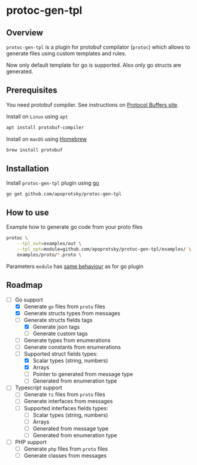 # protoc-gen-tpl

## Overview

`protoc-gen-tpl` is a plugin for protobuf compilator (`protoc`) which allows to generate files using custom templates and rules.

Now only default template for go is supported. Also only go structs are generated.

## Prerequisites

You need protobuf compiler. See instructions on [Protocol Buffers site](https://developers.google.com/protocol-buffers).

Install on `Linux` using `apt`
```sh
apt install protobuf-compiler
```

Install on `macOS` using [Homebrew](https://brew.sh)
```sh
brew install protobuf
```

## Installation

Install `protoc-gen-tpl` plugin using [go](https://golang.org)
```
go get github.com/apoprotsky/protoc-gen-tpl
```

## How to use

Example how to generate go code from your proto files
```sh
protoc \
    --tpl_out=examples/out \
    --tpl_opt=module=github.com/apoprotsky/protoc-gen-tpl/examples/ \
    examples/proto/*.proto \
```
Parameters `module` has [same behaviour](https://developers.google.com/protocol-buffers/docs/reference/go-generated#invocation) as for go plugin

## Roadmap

- [ ] Go support
  - [x] Generate `go` files from `proto` files
  - [x] Generate structs types from messages
  - [ ] Generate structs fields tags
    - [x] Generate json tags
    - [ ] Generate custom tags
  - [ ] Generate types from enumerations
  - [ ] Generate constants from enumerations
  - [ ] Supported struct fields types:
    - [x] Scalar types (string, numbers)
    - [x] Arrays
    - [ ] Pointer to generated from message type
    - [ ] Generated from enumeration type
- [ ] Typescript support
  - [ ] Generate `ts` files from `proto` files
  - [ ] Generate interfaces from messages
  - [ ] Supported interfaces fields types:
    - [ ] Scalar types (string, numbers)
    - [ ] Arrays
    - [ ] Generated from message type
    - [ ] Generated from enumeration type
- [ ] PHP support
  - [ ] Generate `php` files from `proto` files
  - [ ] Generate classes from messages
